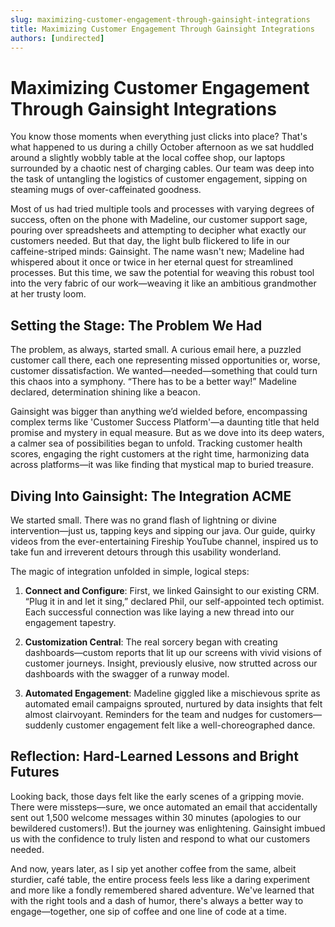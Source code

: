 ```yaml
---
slug: maximizing-customer-engagement-through-gainsight-integrations
title: Maximizing Customer Engagement Through Gainsight Integrations
authors: [undirected]
---
```


# Maximizing Customer Engagement Through Gainsight Integrations

You know those moments when everything just clicks into place? That's what happened to us during a chilly October afternoon as we sat huddled around a slightly wobbly table at the local coffee shop, our laptops surrounded by a chaotic nest of charging cables. Our team was deep into the task of untangling the logistics of customer engagement, sipping on steaming mugs of over-caffeinated goodness.

Most of us had tried multiple tools and processes with varying degrees of success, often on the phone with Madeline, our customer support sage, pouring over spreadsheets and attempting to decipher what exactly our customers needed. But that day, the light bulb flickered to life in our caffeine-striped minds: Gainsight. The name wasn't new; Madeline had whispered about it once or twice in her eternal quest for streamlined processes. But this time, we saw the potential for weaving this robust tool into the very fabric of our work—weaving it like an ambitious grandmother at her trusty loom.

## Setting the Stage: The Problem We Had

The problem, as always, started small. A curious email here, a puzzled customer call there, each one representing missed opportunities or, worse, customer dissatisfaction. We wanted—needed—something that could turn this chaos into a symphony. “There has to be a better way!” Madeline declared, determination shining like a beacon.

Gainsight was bigger than anything we’d wielded before, encompassing complex terms like 'Customer Success Platform'—a daunting title that held promise and mystery in equal measure. But as we dove into its deep waters, a calmer sea of possibilities began to unfold. Tracking customer health scores, engaging the right customers at the right time, harmonizing data across platforms—it was like finding that mystical map to buried treasure.

## Diving Into Gainsight: The Integration ACME

We started small. There was no grand flash of lightning or divine intervention—just us, tapping keys and sipping our java. Our guide, quirky videos from the ever-entertaining Fireship YouTube channel, inspired us to take fun and irreverent detours through this usability wonderland.

The magic of integration unfolded in simple, logical steps:

1. **Connect and Configure**: First, we linked Gainsight to our existing CRM. “Plug it in and let it sing,” declared Phil, our self-appointed tech optimist. Each successful connection was like laying a new thread into our engagement tapestry.

2. **Customization Central**: The real sorcery began with creating dashboards—custom reports that lit up our screens with vivid visions of customer journeys. Insight, previously elusive, now strutted across our dashboards with the swagger of a runway model.

3. **Automated Engagement**: Madeline giggled like a mischievous sprite as automated email campaigns sprouted, nurtured by data insights that felt almost clairvoyant. Reminders for the team and nudges for customers—suddenly customer engagement felt like a well-choreographed dance.

## Reflection: Hard-Learned Lessons and Bright Futures

Looking back, those days felt like the early scenes of a gripping movie. There were missteps—sure, we once automated an email that accidentally sent out 1,500 welcome messages within 30 minutes (apologies to our bewildered customers!). But the journey was enlightening. Gainsight imbued us with the confidence to truly listen and respond to what our customers needed.

And now, years later, as I sip yet another coffee from the same, albeit sturdier, café table, the entire process feels less like a daring experiment and more like a fondly remembered shared adventure. We've learned that with the right tools and a dash of humor, there's always a better way to engage—together, one sip of coffee and one line of code at a time.